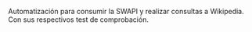 Automatización para consumir la SWAPI y realizar consultas a Wikipedia. Con sus respectivos test de comprobación.
